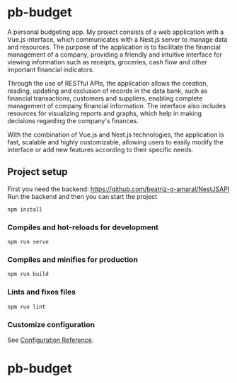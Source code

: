 # pb-budget
A personal budgeting app.
My project consists of a web application with a Vue.js interface, which communicates with a Nest.js server to manage data and resources. The purpose of the application is to facilitate the financial management of a company, providing a friendly and intuitive interface for viewing information such as receipts, groceries, cash flow and other important financial indicators.

Through the use of RESTful APIs, the application allows the creation, reading, updating and exclusion of records in the data bank, such as financial transactions, customers and suppliers, enabling complete management of company financial information. The interface also includes resources for visualizing reports and graphs, which help in making decisions regarding the company's finances.

With the combination of Vue.js and Nest.js technologies, the application is fast, scalable and highly customizable, allowing users to easily modify the interface or add new features according to their specific needs.
## Project setup
First you need the backend: https://github.com/beatriz-g-amaral/NestJSAPI
Run the backend and then you can start the project
```
npm install
```

### Compiles and hot-reloads for development
```
npm run serve
```

### Compiles and minifies for production
```
npm run build
```

### Lints and fixes files
```
npm run lint
```

### Customize configuration
See [Configuration Reference](https://cli.vuejs.org/config/).
# pb-budget
